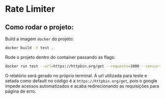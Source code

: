 # Rate Limiter

## Como rodar o projeto:

Build a imagem `docker` do projeto:

```sh
docker build -t test .
```

Rode o projeto dentro do container passando as flags:

```sh
docker run test --url=https://httpbin.org/get --requests=1000 --concurrency=10
```

O relatório será gerado no próprio terminal.
A url utilizada para teste e setada como default no código é a `https://httpbin.org/get`, pois o google impede acessos automatizados e acaba redirecionando as requisições para página de erro.